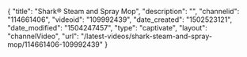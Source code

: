 {
    "title": "Shark&reg; Steam and Spray Mop",
    "description": "",
    "channelid": "114661406",
    "videoid": "109992439",
    "date_created": "1502523121",
    "date_modified": "1504247457",
    "type": "captivate",
    "layout": "channelVideo",
    "url": "\/latest-videos\/shark-steam-and-spray-mop\/114661406-109992439"
}